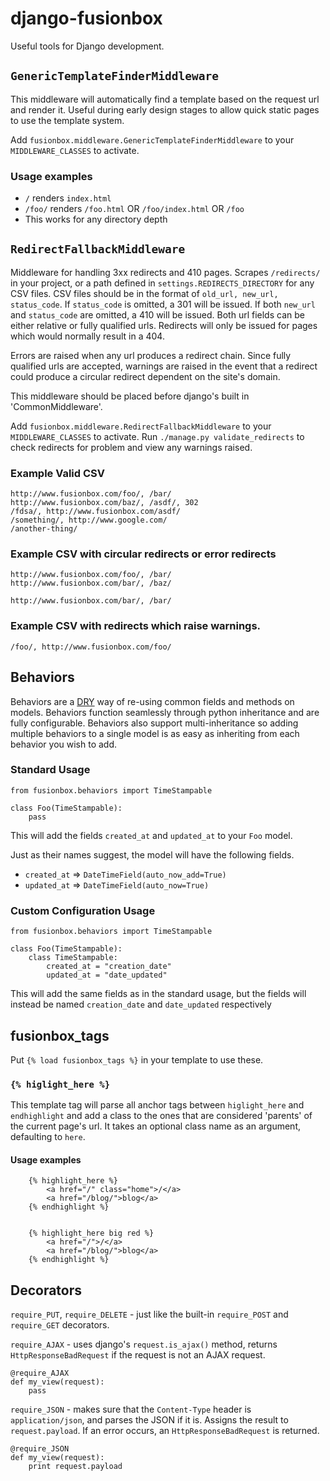 # django-fusionbox

Useful tools for Django development.


## `GenericTemplateFinderMiddleware`
This middleware will automatically find a template based on the request url and
render it. Useful during early design stages to allow quick static pages to use
the template system.

Add `fusionbox.middleware.GenericTemplateFinderMiddleware` to your
`MIDDLEWARE_CLASSES` to activate.

### Usage examples
- `/` renders `index.html`
- `/foo/` renders `/foo.html` OR `/foo/index.html` OR `/foo`
- This works for any directory depth

## `RedirectFallbackMiddleware`
Middleware for handling 3xx redirects and 410 pages.  Scrapes `/redirects/` in your project, or a path defined in `settings.REDIRECTS_DIRECTORY` for any CSV files.  CSV files should be in the format of `old_url, new_url, status_code`.  If `status_code` is omitted, a 301 will be issued.  If both `new_url` and `status_code` are omitted, a 410 will be issued.  Both url fields can be either relative or fully qualified urls.  Redirects will only be issued for pages which would normally result in a 404.

Errors are raised when any url produces a redirect chain.  Since fully qualified urls are accepted, warnings are raised in the event that a redirect could produce a circular redirect dependent on the site's domain.

This middleware should be placed before django's built in 'CommonMiddleware'.

Add `fusionbox.middleware.RedirectFallbackMiddleware` to your
`MIDDLEWARE_CLASSES` to activate.  Run `./manage.py validate_redirects` to check redirects for problem and view any warnings raised.

### Example Valid CSV
    http://www.fusionbox.com/foo/, /bar/
    http://www.fusionbox.com/baz/, /asdf/, 302
    /fdsa/, http://www.fusionbox.com/asdf/
    /something/, http://www.google.com/
    /another-thing/

### Example CSV with circular redirects or error redirects
    http://www.fusionbox.com/foo/, /bar/
    http://www.fusionbox.com/bar/, /baz/

    http://www.fusionbox.com/bar/, /bar/

### Example CSV with redirects which raise warnings.
    /foo/, http://www.fusionbox.com/foo/

## Behaviors
Behaviors are a [DRY](http://c2.com/cgi/wiki?DontRepeatYourself) way of
re-using common fields and methods on models. Behaviors function seamlessly
through python inheritance and are fully configurable. Behaviors also support
multi-inheritance so adding multiple behaviors to a single model is as easy as
inheriting from each behavior you wish to add.

### Standard Usage
    from fusionbox.behaviors import TimeStampable

    class Foo(TimeStampable):
        pass

This will add the fields `created_at` and `updated_at` to your `Foo` model.

Just as their names suggest, the model will have the following fields.

* `created_at` => `DateTimeField(auto_now_add=True)`
* `updated_at` => `DateTimeField(auto_now=True)`

### Custom Configuration Usage
    from fusionbox.behaviors import TimeStampable

    class Foo(TimeStampable):
        class TimeStampable:
            created_at = "creation_date"
            updated_at = "date_updated"

This will add the same fields as in the standard usage, but the fields will
instead be named `creation_date` and `date_updated` respectively

## fusionbox\_tags
Put `{% load fusionbox_tags %}` in your template to use these.

### `{% higlight_here %}`
This template tag will parse all anchor tags between `higlight_here` and
`endhighlight` and add a class to the ones that are considered 'parents' of the
current page's url. It takes an optional class name as an argument, defaulting
to `here`.


#### Usage examples

        {% highlight_here %}
            <a href="/" class="home">/</a>
            <a href="/blog/">blog</a>
        {% endhighlight %}


        {% highlight_here big red %}
            <a href="/">/</a>
            <a href="/blog/">blog</a>
        {% endhighlight %}

## Decorators

`require_PUT`, `require_DELETE` - just like the built-in `require_POST` and `require_GET` decorators.

`require_AJAX` - uses django's `request.is_ajax()` method, returns
`HttpResponseBadRequest` if the request is not an AJAX request.

    @require_AJAX
    def my_view(request):
        pass

`require_JSON` - makes sure that the `Content-Type` header is `application/json`,
and parses the JSON if it is.  Assigns the result to `request.payload`.  If an
error occurs, an `HttpResponseBadRequest` is returned.

    @require_JSON
    def my_view(request):
        print request.payload
